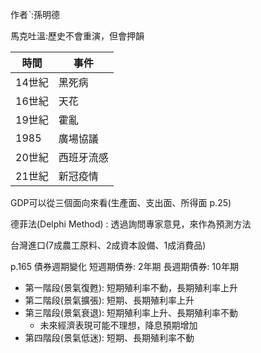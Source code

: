 作者ˋ:孫明德

馬克吐溫:歷史不會重演，但會押韻

|時間|事件|
|--|--|
|14世紀|黑死病|
|16世紀|天花|
|19世紀|霍亂|
|1985|廣場協議|
|20世紀|西班牙流感|
|21世紀|新冠疫情|

GDP可以從三個面向來看(生產面、支出面、所得面 p.25)

德菲法(Delphi Method) : 透過詢問專家意見，來作為預測方法

台灣進口(7成農工原料、2成資本設備、1成消費品)

p.165 債券週期變化
短週期債券: 2年期
長週期債券: 10年期
* 第一階段(景氣復甦): 短期殖利率不動，長期殖利率上升
* 第二階段(景氣擴張): 短期、長期殖利率上升
* 第三階段(景氣衰退): 短期殖利率上升、長期殖利率不動
	* 未來經濟表現可能不理想，降息預期增加
* 第四階段(景氣低迷): 短期、長期殖利率不動